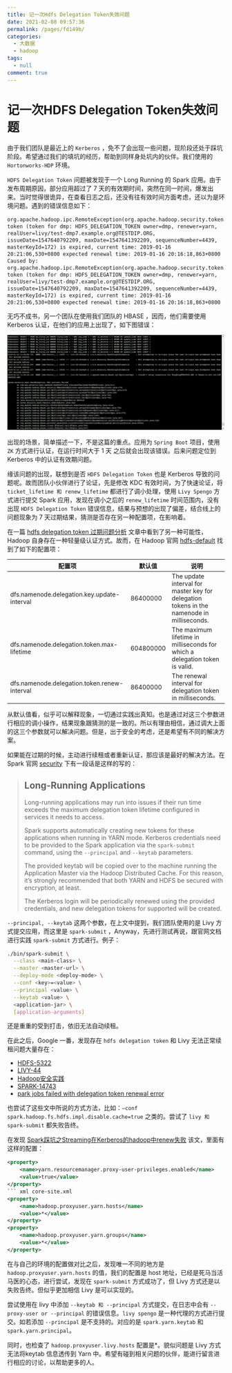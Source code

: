 ```yaml
---
title: 记一次Hdfs Delegation Token失效问题
date: 2021-02-08 09:57:36
permalink: /pages/fd149b/
categories: 
  - 大数据
  - hadoop
tags: 
  - null
comment: true
---
```

# 记一次HDFS Delegation Token失效问题

由于我们团队是最近上的 `Kerberos` ，免不了会出现一些问题，现阶段还处于踩坑阶段。希望通过我们的填坑的经历，帮助到同样身处坑内的伙伴。我们使用的 `Hortonworks-HDP` 环境。

`HDFS Delegation Token` 问题被发现于一个 Long Running 的 Spark 应用。由于发布周期原因，部分应用超过了 7 天的有效期时间，突然在同一时间，爆发出来。当时觉得很诡异，在查看日志之后，还没有往有效时间方面考虑，还以为是环境问题。遇到的错误信息如下：

```shell
org.apache.hadoop.ipc.RemoteException(org.apache.hadoop.security.token.SecretManager$InvalidToken): token (token for dmp: HDFS_DELEGATION_TOKEN owner=dmp, renewer=yarn, realUser=livy/test-dmp7.example.org@TESTDIP.ORG, issueDate=1547640792209, maxDate=1547641392209, sequenceNumber=4439, masterKeyId=172) is expired, current time: 2019-01-16 20:21:06,530+0800 expected renewal time: 2019-01-16 20:16:18,863+0800
Caused by: org.apache.hadoop.ipc.RemoteException(org.apache.hadoop.security.token.SecretManager$InvalidToken): token (token for dmp: HDFS_DELEGATION_TOKEN owner=dmp, renewer=yarn, realUser=livy/test-dmp7.example.org@TESTDIP.ORG, issueDate=1547640792209, maxDate=1547641392209, sequenceNumber=4439, masterKeyId=172) is expired, current time: 2019-01-16 20:21:06,530+0800 expected renewal time: 2019-01-16 20:16:18,863+0800
```

无巧不成书，另一个团队在使用我们团队的 HBASE ，因而，他们需要使用 Kerberos 认证，在他们的应用上出现了，如下图错误：

![image-20190116225757528](assets/image-20190116225757528-7650677.png)

出现的场景，简单描述一下，不是这篇的重点。应用为 `Spring Boot` 项目，使用 `ZK` 方式进行认证，在运行时间大于 1 天 之后就会出现该错误。后来问题定位到 Kerberos 中的认证有效期问题。

缘该问题的出现，联想到是否 `HDFS Delegation Token` 也是 Kerberos 导致的问题呢。故而团队小伙伴进行了论证，先是修改 KDC 有效时间，为了快速论证，将 `ticket_lifetime 和 renew_lifetime` 都进行了调小处理，使用 `Livy Spengo` 方式进行提交 Spark 应用，发现在调小之后的 `renew_lifetime` 时间范围内，没有出现 `HDFS Delegation Token` 错误信息，结果与预想的出现了偏差，结合线上的问题现象为 7 天过期结果，猜测是否存在另一种配置项，在影响着。

在一篇 [hdfs delegation token 过期问题分析](https://www.jianshu.com/p/2904334ae404) 文章中看到了另一种可能性，Hadoop 自身存在一种轻量级认证方式。故而，在 Hadoop 官网 [hdfs-default](https://hadoop.apache.org/docs/r2.7.1/hadoop-project-dist/hadoop-hdfs/hdfs-default.xml) 找到了如下的配置项：


| 配置项  | 默认值  | 说明 |
| -------------------------------------------- | --------- | ------------------------------------------------------------ |
| dfs.namenode.delegation.key.update-interval  | 86400000  | The update interval for master key for delegation tokens in the namenode in milliseconds. |
| dfs.namenode.delegation.token.max-lifetime   | 604800000 | The maximum lifetime in milliseconds for which a delegation token is valid. |
| dfs.namenode.delegation.token.renew-interval | 86400000  | The renewal interval for delegation token in milliseconds.   |

从默认值看，似乎可以解释现象，一切通过实践出真知。也是通过对这三个参数进行相应的调小操作，结果现象跟猜测的是一致的。所以有理由相信，通过调大上面的这三个参数就可以解决问题。但是，出于安全的考虑，还是希望有不同的解决方案。

如果能在过期的时候，主动进行续租或者重新认证，那应该是最好的解决方法。在 Spark 官网 [security](http://spark.apache.org/docs/latest/security.html#long-running-applications) 下有一段话是这样的写的：

> ## Long-Running Applications
>
> Long-running applications may run into issues if their run time exceeds the maximum delegation token lifetime configured in services it needs to access.
>
> Spark supports automatically creating new tokens for these applications when running in YARN mode. Kerberos credentials need to be provided to the Spark application via the `spark-submit` command, using the `--principal` and `--keytab` parameters.
>
> The provided keytab will be copied over to the machine running the Application Master via the Hadoop Distributed Cache. For this reason, it’s strongly recommended that both YARN and HDFS be secured with encryption, at least.
>
> The Kerberos login will be periodically renewed using the provided credentials, and new delegation tokens for supported will be created.

`--principal, --keytab` 这两个参数，在上文中提到，我们团队使用的是 Livy 方式提交应用，而这里是 `spark-submit` ，Anyway，先进行测试再说，跟官网文档进行实践  `spark-submit`  方式进行。例子：

```bash
./bin/spark-submit \
  --class <main-class> \
  --master <master-url> \
  --deploy-mode <deploy-mode> \
  --conf <key>=<value> \
  --principal <value> \
  --keytab <value> \
  <application-jar> \
  [application-arguments]
```

还是重重的受到打击，依旧无法自动续租。

在此之后，Google 一番，发现存在 `hdfs delegation token` 和 Livy 无法正常续租问题大量存在：

- [HDFS-5322](https://issues.apache.org/jira/browse/HDFS-5322)
- [LIVY-44](https://issues.cloudera.org/browse/LIVY-44?jql=labels%20%3D%20Hue)
- [Hadoop安全实践](https://tech.meituan.com/2014/03/24/hadoop-security-practice.html)
- [SPARK-14743](https://jira.apache.org/jira/browse/SPARK-14743)
- [park jobs failed with delegation token renewal error](https://www.ericlin.me/2017/01/spark-jobs-failed-with-delegation-token-renewal-error/)

也尝试了这些文中所说的方式方法，比如：`–conf spark.hadoop.fs.hdfs.impl.disable.cache=true` 之类的。尝试了 `livy 和 spark-submit` 都失败告终。

在发现 [Spark踩坑之Streaming在Kerberos的hadoop中renew失败](http://flume.cn/2016/11/24/Spark%E8%B8%A9%E5%9D%91%E4%B9%8BStreaming%E5%9C%A8Kerberos%E7%9A%84hadoop%E4%B8%ADrenew%E5%A4%B1%E8%B4%A5/) 该文，里面有这样的配置：

~~~xml
<property>
    <name>yarn.resourcemanager.proxy-user-privileges.enabled</name>
    <value>true</value>
</property>
``` xml core-site.xml
<property>
    <name>hadoop.proxyuser.yarn.hosts</name>
    <value>*</value>
</property>
<property>
    <name>hadoop.proxyuser.yarn.groups</name>
    <value>*</value>
</property>
~~~

在与自己的环境的配置做对比之后，发现唯一不同的地方是 `hadoop.proxyuser.yarn.hosts` 的值，我们的配置是 host 地址，已经是死马当活马医的心态，进行尝试，发现在 `spark-submit` 方式成功了，但 Livy 方式还是以失败告终。但似乎更加相信 Livy 是可以实现的。

尝试使用在 livy 中添加 `--keytab 和 --principal` 方式提交，在日志中会有 `--proxy-user or --principal` 的错误信息。`livy spengo` 是一种代理的方式进行提交。如若添加  `--principal` 是不支持的。对应的是 `spark.yarn.keytab` 和 `spark.yarn.principal`。

同时，也检查了 `hadoop.proxyuser.livy.hosts` 配置是*。貌似问题是 Livy 方式无法将keytab 信息透传到 Yarn 中。希望有碰到相关问题的伙伴，能进行留言进行相应的讨论，以帮助更多的人。

